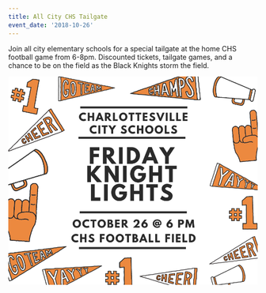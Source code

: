 ```yaml
---
title: All City CHS Tailgate
event_date: '2018-10-26'
---
```

Join all city elementary schools for a special tailgate at the home CHS football game from 6-8pm. Discounted tickets, tailgate games, and a chance to be on the field as the Black Knights storm the field.

![null](/uploads/school-icons-spirit-night-poster.png)
